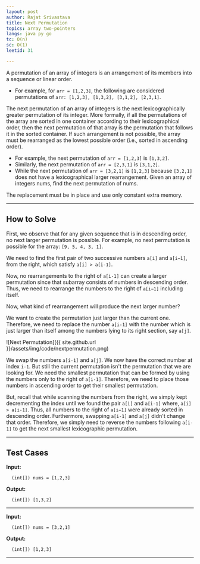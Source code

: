 ```yaml
---
layout: post
author: Rajat Srivastava
title: Next Permutation
topics: array two-pointers
langs: java py go
tc: O(n)
sc: O(1)
leetid: 31

---
```


A permutation of an array of integers is an arrangement of its members into a sequence or linear order.
- For example, for `arr = [1,2,3]`, the following are considered permutations of `arr: [1,2,3], [1,3,2], [3,1,2], [2,3,1]`.

The next permutation of an array of integers is the next lexicographically greater permutation of its integer. 
More formally, if all the permutations of the array are sorted in one container according to their lexicographical order, 
then the next permutation of that array is the permutation that follows it in the sorted container.
If such arrangement is not possible, the array must be rearranged as the lowest possible order (i.e., sorted in ascending order).

- For example, the next permutation of `arr = [1,2,3]` is `[1,3,2]`.
- Similarly, the next permutation of `arr = [2,3,1]` is `[3,1,2]`.
- While the next permutation of `arr = [3,2,1]` is `[1,2,3]` because `[3,2,1]` does not have a lexicographical larger rearrangement.
Given an array of integers nums, find the next permutation of nums.

The replacement must be in place and use only constant extra memory.

---

## How to Solve

First, we observe that for any given sequence that is in descending order, no next larger permutation is possible.
For example, no next permutation is possible for the array: `[9, 5, 4, 3, 1]`.

We need to find the first pair of two successive numbers `a[i]` and `a[i−1]`, 
from the right, which satisfy `a[i] > a[i-1]`.

Now, no rearrangements to the right of `a[i-1]` can create a larger permutation since that subarray consists of numbers in descending order.
Thus, we need to rearrange the numbers to the right of `a[i−1]` including itself.

Now, what kind of rearrangement will produce the next larger number?

We want to create the permutation just larger than the current one.
Therefore, we need to replace the number `a[i-1]` with the number which is just larger than itself among the numbers lying to its right section, say `a[j]`.

![Next Permutation]({{ site.github.url }}/assets/img/code/nextpermutation.png)

We swap the numbers `a[i-1]` and `a[j]`. We now have the correct number at index `i-1`.
But still the current permutation isn't the permutation that we are looking for.
We need the smallest permutation that can be formed by using the numbers only to the right of `a[i-1]`.
Therefore, we need to place those numbers in ascending order to get their smallest permutation.

But, recall that while scanning the numbers from the right, we simply kept decrementing the index until we found the pair `a[i]` and `a[i-1]` where, `a[i] > a[i-1]`.
Thus, all numbers to the right of `a[i−1]` were already sorted in descending order.
Furthermore, swapping `a[i-1]` and `a[j]` didn't change that order.
Therefore, we simply need to reverse the numbers following `a[i-1]` to get the next smallest lexicographic permutation.

---
## Test Cases

**Input:**

      (int[]) nums = [1,2,3]

**Output:**

      (int[]) [1,3,2]

---

**Input:**

      (int[]) nums = [3,2,1]

**Output:**

      (int[]) [1,2,3]

---